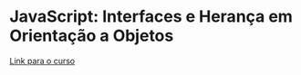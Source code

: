# JavaScript: Interfaces e Herança em Orientação a Objetos

[Link para o curso](https://cursos.alura.com.br/course/javascript-polimorfismo)
